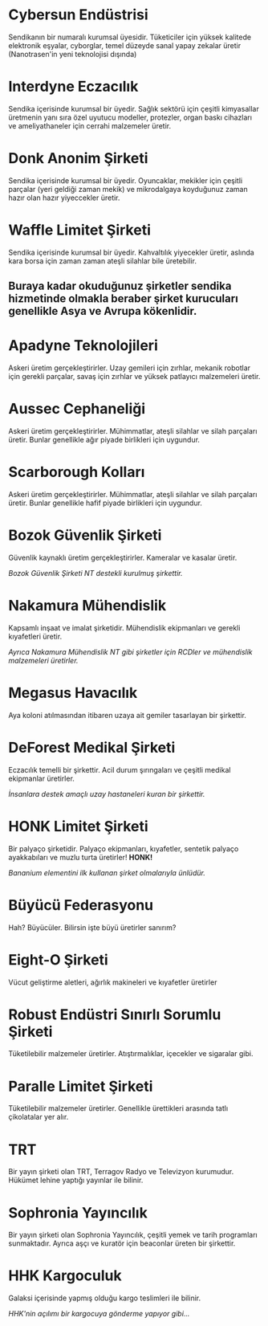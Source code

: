 # Cybersun Endüstrisi
Sendikanın bir numaralı kurumsal üyesidir. Tüketiciler için yüksek kalitede elektronik eşyalar, cyborglar, temel düzeyde sanal yapay zekalar üretir (Nanotrasen'in yeni teknolojisi dışında)

# Interdyne Eczacılık
Sendika içerisinde kurumsal bir üyedir. Sağlık sektörü için çeşitli kimyasallar üretmenin yanı sıra özel uyutucu modeller, protezler, organ baskı cihazları ve ameliyathaneler için cerrahi malzemeler üretir.

# Donk Anonim Şirketi
Sendika içerisinde kurumsal bir üyedir. Oyuncaklar, mekikler için çeşitli parçalar (yeri geldiği zaman mekik) ve mikrodalgaya koyduğunuz zaman hazır olan hazır yiyeccekler üretir.

# Waffle Limitet Şirketi
Sendika içerisinde kurumsal bir üyedir. Kahvaltılık yiyecekler üretir, aslında kara borsa için zaman zaman ateşli silahlar bile üretebilir.

Buraya kadar okuduğunuz şirketler sendika hizmetinde olmakla beraber şirket kurucuları genellikle Asya ve Avrupa kökenlidir.
-

# Apadyne Teknolojileri
Askeri üretim gerçekleştirirler. Uzay gemileri için zırhlar, mekanik robotlar için gerekli parçalar, savaş için zırhlar ve yüksek patlayıcı malzemeleri üretir.

# Aussec Cephaneliği
Askeri üretim gerçekleştirirler. Mühimmatlar, ateşli silahlar ve silah parçaları üretir. Bunlar genellikle ağır piyade birlikleri için uygundur.

# Scarborough Kolları
Askeri üretim gerçekleştirirler. Mühimmatlar, ateşli silahlar ve silah parçaları üretir. Bunlar genellikle hafif piyade birlikleri için uygundur.

# Bozok Güvenlik Şirketi
Güvenlik kaynaklı üretim gerçekleştirirler. Kameralar ve kasalar üretir.

*Bozok Güvenlik Şirketi NT destekli kurulmuş şirkettir.*


# Nakamura Mühendislik
Kapsamlı inşaat ve imalat şirketidir. Mühendislik ekipmanları ve gerekli kıyafetleri üretir. 

*Ayrıca Nakamura Mühendislik NT gibi şirketler için RCDler ve mühendislik malzemeleri üretirler.*

# Megasus Havacılık
Aya koloni atılmasından itibaren uzaya ait gemiler tasarlayan bir şirkettir.

# DeForest Medikal Şirketi
Eczacılık temelli bir şirkettir. Acil durum şırıngaları ve çeşitli medikal ekipmanlar üretirler.

*İnsanlara destek amaçlı uzay hastaneleri kuran bir şirkettir.*

# HONK Limitet Şirketi
Bir palyaço şirketidir. Palyaço ekipmanları, kıyafetler, sentetik palyaço ayakkabıları ve muzlu turta üretirler! **HONK!**

*Bananium elementini ilk kullanan şirket olmalarıyla ünlüdür.*

# Büyücü Federasyonu
Hah? Büyücüler. Bilirsin işte büyü üretirler sanırım?

# Eight-O Şirketi
Vücut geliştirme aletleri, ağırlık makineleri ve kıyafetler üretirler

# Robust Endüstri Sınırlı Sorumlu Şirketi
Tüketilebilir malzemeler üretirler. Atıştırmalıklar, içecekler ve sigaralar gibi.

# Paralle Limitet Şirketi
Tüketilebilir malzemeler üretirler. Genellikle ürettikleri arasında tatlı çikolatalar yer alır.

# TRT
Bir yayın şirketi olan TRT, Terragov Radyo ve Televizyon kurumudur. Hükümet lehine yaptığı yayınlar ile bilinir.

# Sophronia Yayıncılık
Bir yayın şirketi olan Sophronia Yayıncılık, çeşitli yemek ve tarih programları sunmaktadır. Ayrıca aşçı ve kuratör için beaconlar üreten bir şirkettir.

# HHK Kargoculuk
Galaksi içerisinde yapmış olduğu kargo teslimleri ile bilinir.

*HHK'nin açılımı bir kargocuya gönderme yapıyor gibi...*
